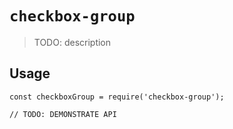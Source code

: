 # `checkbox-group`

> TODO: description

## Usage

```
const checkboxGroup = require('checkbox-group');

// TODO: DEMONSTRATE API
```
